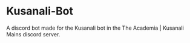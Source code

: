 # Kusanali-Bot
A discord bot made for the Kusanali bot in the The Academia | Kusanali Mains discord server.
